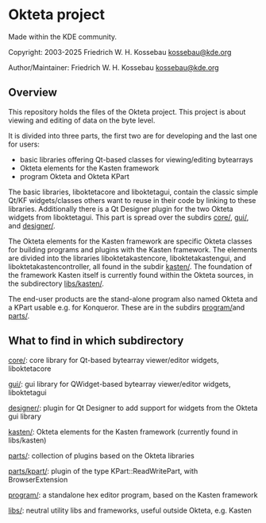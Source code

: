Okteta project
==============
Made within the KDE community.

Copyright: 2003-2025 Friedrich W. H. Kossebau <kossebau@kde.org>

Author/Maintainer: Friedrich W. H. Kossebau <kossebau@kde.org>


Overview
--------
This repository holds the files of the Okteta project. This project is about
viewing and editing of data on the byte level.

It is divided into three parts, the first two are for developing and the last
one for users:
* basic libraries offering Qt-based classes for viewing/editing bytearrays
* Okteta elements for the Kasten framework
* program Okteta and Okteta KPart

The basic libraries, liboktetacore and liboktetagui, contain the classic simple
Qt/KF widgets/classes others want to reuse in their code by linking to these
libraries. Additionally there is a Qt Designer plugin for the two Okteta widgets
from liboktetagui. This part is spread over the subdirs [core/](core/), [gui/](gui/), and
[designer/](designer/).

The Okteta elements for the Kasten framework are specific Okteta classes for
building programs and plugins with the Kasten framework. The elements are
divided into the libraries liboktetakastencore, liboktetakastengui, and
liboktetakastencontroller, all found in the subdir [kasten/](kasten/).
The foundation of the framework Kasten itself is currently found within the
Okteta sources, in the subdirectory [libs/kasten/](libs/kasten/).

The end-user products are the stand-alone program also named Okteta and a KPart
usable e.g. for Konqueror. These are in the subdirs [program/](program/)and [parts/](parts/).


What to find in which subdirectory
----------------------------------
[core/](core/):
  core library for Qt-based bytearray viewer/editor widgets, liboktetacore

[gui/](gui/):
  gui library for QWidget-based bytearray viewer/editor widgets, liboktetagui

[designer/](designer/):
  plugin for Qt Designer to add support for widgets from the Okteta gui library

[kasten/](kasten/):
  Okteta elements for the Kasten framework (currently found in libs/kasten)

[parts/](parts/):
  collection of plugins based on the Okteta libraries

[parts/kpart/](parts/kpart/):
  plugin of the type KPart::ReadWritePart, with BrowserExtension

[program/](program/):
  a standalone hex editor program, based on the Kasten framework

[libs/](libs/):
  neutral utility libs and frameworks, useful outside Okteta, e.g. Kasten
